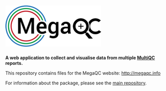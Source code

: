 # <img src="MegaQC_logo.png" width="300" title="MegaQC">

**A web application to collect and visualise data from multiple [MultiQC](http://multiqc.info/) reports.**

This repository contains files for the MegaQC website: http://megaqc.info

For information about the package, please see the
[main repository](https://github.com/ewels/MegaQC).
